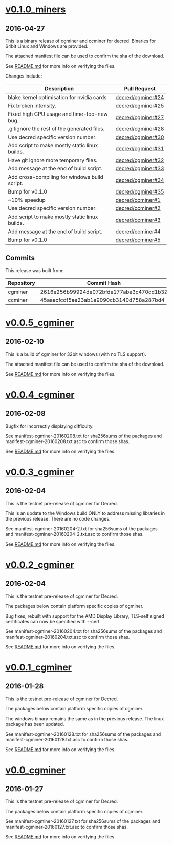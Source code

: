 # [v0.1.0_miners](https://github.com/decred/decred-binaries/releases/tag/v0.1.0_miners)

## 2016-04-27

This is a binary release of cgminer and ccminer for decred.  Binaries
for 64bit Linux and Windows are provided.

The attached manifest file can be used to confirm the sha of the
download.

See [README.md](./README.md#verifying-binaries) for more info on verifying the files.

Changes include:

| Description | Pull Request |
| --- | ---- |
| blake kernel optimisation for nvidia cards | [decred/cgminer#24](https://github.com/decred/cgminer/pull/24) |
| Fix broken intensity. | [decred/cgminer#25](https://github.com/decred/cgminer/pull/25) |
| Fixed high CPU usage and time-too-new bug. | [decred/cgminer#27](https://github.com/decred/cgminer/pull/27) |
| .gitignore the rest of the generated files. | [decred/cgminer#28](https://github.com/decred/cgminer/pull/28) |
| Use decred specific version number. | [decred/cgminer#30](https://github.com/decred/cgminer/pull/30) |
| Add script to make mostly static linux builds. | [decred/cgminer#31](https://github.com/decred/cgminer/pull/31) |
| Have git ignore more temporary files. | [decred/cgminer#32](https://github.com/decred/cgminer/pull/32) |
| Add message at the end of build script. | [decred/cgminer#33](https://github.com/decred/cgminer/pull/33) |
| Add cross-compiling for windows build script. | [decred/cgminer#34](https://github.com/decred/cgminer/pull/34) |
| Bump for v0.1.0 | [decred/cgminer#35](https://github.com/decred/cgminer/pull/35) |
| ~10% speedup | [decred/ccminer#1](https://github.com/decred/ccminer/pull/1) |
| Use decred specific version number. | [decred/ccminer#2](https://github.com/decred/ccminer/pull/2) |
| Add script to make mostly static linux builds. | [decred/ccminer#3](https://github.com/decred/ccminer/pull/3) |
| Add message at the end of build script. | [decred/ccminer#4](https://github.com/decred/ccminer/pull/4) |
| Bump for v0.1.0 | [decred/ccminer#5](https://github.com/decred/ccminer/pull/5) |

## Commits

This release was built from:

| Repository | Commit Hash |
| --- | ---- |
| cgminer | 2616e256b99924de072bfde177abe3c470cd1b32 |
| ccminer | 45aaecfcdf5ae23ab1e9090cb3140d758a287bd4 |

# [v0.0.5_cgminer](https://github.com/decred/decred-binaries/releases/tag/v0.0.5_cgminer)

## 2016-02-10

This is a build of cgminer for 32bit windows (with no TLS support).

The attached manifest file can be used to confirm the sha of the
download.

See [README.md](./README.md#verifying-binaries) for more info on verifying the files.

# [v0.0.4_cgminer](https://github.com/decred/decred-binaries/releases/tag/v0.0.4_cgminer)

## 2016-02-08

Bugfix for incorrectly displaying difficulty.

See manifest-cgminer-20160208.txt for sha256sums of the packages and
manifest-cgminer-20160208.txt.asc to confirm those shas.

See [README.md](./README.md#verifying-binaries) for more info on verifying the files.

# [v0.0.3_cgminer](https://github.com/decred/decred-binaries/releases/tag/v0.0.3_cgminer)

## 2016-02-04

This is the testnet pre-release of cgminer for Decred.

This is an update to the Windows build ONLY to address missing
libraries in the previous release. There are no code changes.

See manifest-cgminer-20160204-2.txt for sha256sums of the packages and
manifest-cgminer-20160204-2.txt.asc to confirm those shas.

See [README.md](./README.md#verifying-binaries) for more info on verifying the files.

# [v0.0.2_cgminer](https://github.com/decred/decred-binaries/releases/tag/v0.0.2_cgminer)

## 2016-02-04

This is the testnet pre-release of cgminer for Decred.

The packages below contain platform specific copies of cgminer.

Bug fixes, rebuilt with support for the AMD Display Library, TLS-self
signed certificates can now be specified with --cert

See manifest-cgminer-20160204.txt for sha256sums of the packages and
manifest-cgminer-20160204.txt.asc to confirm those shas.

See [README.md](./README.md#verifying-binaries) for more info on verifying the files.

# [v0.0.1_cgminer](https://github.com/decred/decred-binaries/releases/tag/v0.0.1_cgminer)

## 2016-01-28

This is the testnet pre-release of cgminer for Decred.

The packages below contain platform specific copies of cgminer.

The windows binary remains the same as in the previous release. The
linux package has been updated.

See manifest-cgminer-20160128.txt for sha256sums of the packages and
manifest-cgminer-20160128.txt.asc to confirm those shas.

See [README.md](./README.md#verifying-binaries) for more info on
verifying the files.

# [v0.0_cgminer](https://github.com/decred/decred-binaries/releases/tag/v0.0.0_cgminer)

## 2016-01-27

This is the testnet pre-release of cgminer for Decred.

The packages below contain platform specific copies of cgminer.

See manifest-cgminer-20160127.txt for sha256sums of the packages and
manifest-cgminer-20160127.txt.asc to confirm those shas.

See [README.md](./README.md#verifying-binaries) for more info on verifying the files

